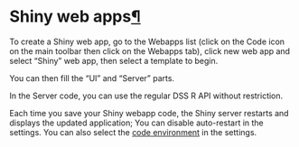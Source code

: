 Shiny web apps[¶](#shiny-web-apps "Permalink to this heading")
==============================================================


To create a Shiny web app, go to the Webapps list (click on the Code icon on the main toolbar then click on the Webapps tab), click new web app and select “Shiny” web app, then select a template to begin.


You can then fill the “UI” and “Server” parts.


In the Server code, you can use the regular DSS R API without restriction.


Each time you save your Shiny webapp code, the Shiny server restarts and displays the updated application; You can disable auto\-restart in the settings. You can also select the [code environment](../code-envs/index.html) in the settings.